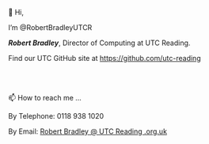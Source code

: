 👋 Hi,

I’m @RobertBradleyUTCR

<strong><em>Robert Bradley</em></strong>, Director of Computing at UTC Reading.

Find our UTC GitHub site at https://github.com/utc-reading

</br></br>

📫 How to reach me ...

By Telephone: 0118 938 1020

By Email: <a href="mailto://robert.bradley@utcreading.org.uk">Robert Bradley @ UTC Reading .org.uk</a>



<!---
RobertBradleyUTCR/RobertBradleyUTCR is a ✨ special ✨ repository because its `README.md` (this file) appears on your GitHub profile.
You can click the Preview link to take a look at your changes.
--->
